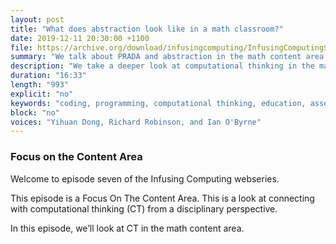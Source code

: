 ```yaml
---
layout: post
title: "What does abstraction look like in a math classroom?"
date: 2019-12-11 20:30:00 +1100
file: https://archive.org/download/infusingcomputing/InfusingComputingS1E7.mp3
summary: "We talk about PRADA and abstraction in the math content area."
description: "We take a deeper look at computational thinking in the math classroom"
duration: "16:33" 
length: "993"
explicit: "no" 
keywords: "coding, programming, computational thinking, education, assessment"
block: "no" 
voices: "Yihuan Dong, Richard Robinson, and Ian O'Byrne"
---
```


### Focus on the Content Area

Welcome to episode seven of the Infusing Computing webseries.

This episode is a Focus On The Content Area. This is a look at connecting with computational thinking (CT) from a disciplinary perspective.

In this episode, we’ll look at CT in the math content area.
